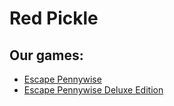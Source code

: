 <h1>Red Pickle</h1>
<h2>Our games:</h2>
<ul>
  <li><a href="https://red-pickle-studios.itch.io/escape-pennywise">Escape Pennywise</a></li>
  <li><a href="https://red-pickle-studios.itch.io/escape-pennywise-deluxe-edition">Escape Pennywise Deluxe Edition</a></li>
</ul>
